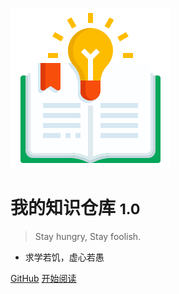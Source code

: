 ![logo](_media/img.png)

# 我的知识仓库 <small>1.0</small>

> Stay hungry, Stay foolish.

- 求学若饥，虚心若愚

[GitHub](https://gitee.com/chenl006)
[开始阅读](/README.md)
